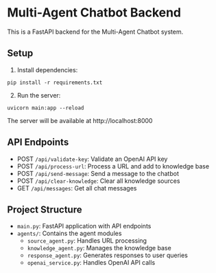 
# Multi-Agent Chatbot Backend

This is a FastAPI backend for the Multi-Agent Chatbot system.

## Setup

1. Install dependencies:
```
pip install -r requirements.txt
```

2. Run the server:
```
uvicorn main:app --reload
```

The server will be available at http://localhost:8000

## API Endpoints

- POST `/api/validate-key`: Validate an OpenAI API key
- POST `/api/process-url`: Process a URL and add to knowledge base
- POST `/api/send-message`: Send a message to the chatbot
- POST `/api/clear-knowledge`: Clear all knowledge sources
- GET `/api/messages`: Get all chat messages

## Project Structure

- `main.py`: FastAPI application with API endpoints
- `agents/`: Contains the agent modules
  - `source_agent.py`: Handles URL processing
  - `knowledge_agent.py`: Manages the knowledge base
  - `response_agent.py`: Generates responses to user queries
  - `openai_service.py`: Handles OpenAI API calls
